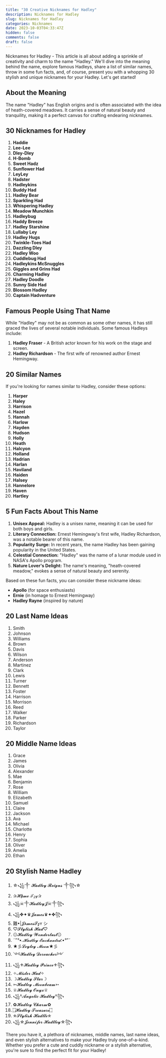 ```yaml
---
title: "30 Creative Nicknames for Hadley"
description: Nicknames for Hadley
slug: Nicknames for Hadley
categories: Nicknames
date: 2023-10-03T04:33:47Z
hidden: false
comments: false
draft: false
---
```


Nicknames for Hadley -  This article is all about adding a sprinkle of creativity and charm to the name "Hadley." We'll dive into the meaning behind the name, explore famous Hadleys, share a list of similar names, throw in some fun facts, and, of course, present you with a whopping 30 stylish and unique nicknames for your Hadley. Let's get started!

## About the Meaning

The name "Hadley" has English origins and is often associated with the idea of heath-covered meadows. It carries a sense of natural beauty and tranquility, making it a perfect canvas for crafting endearing nicknames.

## 30 Nicknames for Hadley

1. **Haddie**
2. **Lee-Lee**
3. **Dley-Dley**
4. **H-Bomb**
5. **Sweet Hadz**
6. **Sunflower Had**
7. **LeyLey**
8. **Hadster**
9. **Hadleykins**
10. **Buddy Had**
11. **Hadley Bear**
12. **Sparkling Had**
13. **Whispering Hadley**
14. **Meadow Munchkin**
15. **Hadleybug**
16. **Haddy Breeze**
17. **Hadley Starshine**
18. **Lullaby Ley**
19. **Hadley Hugs**
20. **Twinkle-Toes Had**
21. **Dazzling Dley**
22. **Hadley Woo**
23. **Cuddlebug Had**
24. **Hadleykins McSnuggles**
25. **Giggles and Grins Had**
26. **Charming Hadley**
27. **Hadley Doodle**
28. **Sunny Side Had**
29. **Blossom Hadley**
30. **Captain Hadventure**

## Famous People Using That Name

While "Hadley" may not be as common as some other names, it has still graced the lives of several notable individuals. Some famous Hadleys include:

1. **Hadley Fraser** - A British actor known for his work on the stage and screen.
2. **Hadley Richardson** - The first wife of renowned author Ernest Hemingway.

## 20 Similar Names

If you're looking for names similar to Hadley, consider these options:

1. **Harper**
2. **Haley**
3. **Harrison**
4. **Hazel**
5. **Hannah**
6. **Harlow**
7. **Hayden**
8. **Hudson**
9. **Holly**
10. **Heath**
11. **Halcyon**
12. **Holland**
13. **Hadrian**
14. **Harlan**
15. **Haviland**
16. **Haiden**
17. **Halsey**
18. **Hannelore**
19. **Haven**
20. **Hartley**

## 5 Fun Facts About This Name

1. **Unisex Appeal:** Hadley is a unisex name, meaning it can be used for both boys and girls.
2. **Literary Connection:** Ernest Hemingway's first wife, Hadley Richardson, was a notable bearer of this name.
3. **Popularity Surge:** In recent years, the name Hadley has been gaining popularity in the United States.
4. **Celestial Connection:** "Hadley" was the name of a lunar module used in NASA's Apollo program.
5. **Nature Lover's Delight:** The name's meaning, "heath-covered meadow," evokes a sense of natural beauty and serenity.

Based on these fun facts, you can consider these nickname ideas:
- **Apollo** (for space enthusiasts)
- **Ernie** (in homage to Ernest Hemingway)
- **Hadley Rayne** (inspired by nature)

## 20 Last Name Ideas

1. Smith
2. Johnson
3. Williams
4. Brown
5. Davis
6. Wilson
7. Anderson
8. Martinez
9. Clark
10. Lewis
11. Turner
12. Bennett
13. Foster
14. Harrison
15. Morrison
16. Reed
17. Walker
18. Parker
19. Richardson
20. Taylor

## 20 Middle Name Ideas

1. Grace
2. James
3. Olivia
4. Alexander
5. Mae
6. Benjamin
7. Rose
8. William
9. Elizabeth
10. Samuel
11. Claire
12. Jackson
13. Ava
14. Michael
15. Charlotte
16. Henry
17. Sophia
18. Oliver
19. Amelia
20. Ethan

## 20 Stylish Name Hadley

1. ☆꧁༒ 𝓗𝓪𝓭𝓵𝓮𝔂 𝓡𝓮𝓲𝓰𝓷𝓼 ༒꧂☆
2. ✰𝓗ⱥ𝓶𝓮 𝒯𝓏𝓎✰
3. ꧁☠︎༒𝓗𝓪𝓭𝓵𝓮𝔂𝓙☠︎༒꧂
4. ꧁✤✦♛𝓙𝓪𝓶𝓮𝓼♛✦✤꧂
5. 難•|𝓙ᴀ𝓶𝓮𝓼𝓣𝔃ʏ シ︎
6. ♡𝓢𝓽𝔂𝓵𝓲𝓼𝓱 𝓗𝓪𝓭♡
7. ۞𝓗𝓪𝓭𝓵𝓮𝔂 𝓦𝓸𝓷𝓭𝓮𝓻𝓵𝓾𝓼𝓽۞
8. ˜”*°•.𝓗𝓪𝓭𝓵𝓮𝔂 𝓔𝓷𝓬𝓱𝓪𝓷𝓽𝓮𝓭.•°*”˜
9. ★彡𝓛𝓮𝔂𝓵𝓮𝔂 𝓜𝓸𝓸𝓷★彡
10. ༺𝓗𝓪𝓭𝓵𝓮𝔂 𝓓𝓸𝓻𝓮𝓪𝓬𝓱𝓮𝓻༻
11. ꧁⚜️𝓗𝓪𝓭𝓵𝓮𝔂 𝓟𝓻𝓲𝓷𝓬𝓮⚜️꧂
12. ✧𝓜𝓲𝓼𝓽𝓮𝓻 𝓗𝓪𝓭✧
13. ☽𝓗𝓪𝓭𝓵𝓮𝔂 𝓢𝓽𝓪𝓻☽
14. ➳𝓗𝓪𝓭𝓵𝓮𝔂 𝓜𝓸𝓸𝓷𝓫𝓮𝓪𝓶➳
15. ♕𝓗𝓪𝓭𝓵𝓮𝔂 𝓞𝓷𝔂𝔁♕
16. ꧁†𝓐𝓷𝓰𝓮𝓵𝓲𝓬 𝓗𝓪𝓭𝓵𝓮𝔂†꧂
17. ✿𝓗𝓪𝓭𝓵𝓮𝔂 𝓒𝓱𝓪𝓻𝓶✿
18. ۝𝓗𝓪𝓭𝓵𝓮𝔂 𝓣𝓻𝓮𝓪𝓼𝓾𝓻𝓮۝
19. ✯𝓢𝓽𝔂𝓵𝓲𝓼𝓱 𝓗𝓪𝓭𝓵𝓵𝓮✯
20. ꧁☆𝓙𝓮𝓷𝓷𝓲𝓯𝓮𝓻 𝓗𝓪𝓭𝓵𝓵𝓮𝔂☆꧂

There you have it, a plethora of nicknames, middle names, last name ideas, and even stylish alternatives to make your Hadley truly one-of-a-kind. Whether you prefer a cute and cuddly nickname or a stylish alternative, you're sure to find the perfect fit for your Hadley!